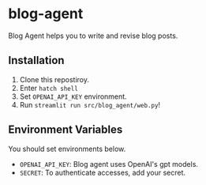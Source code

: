 # blog-agent
Blog Agent helps you to write and revise blog posts.

## Installation
1. Clone this repostiroy.
2. Enter `hatch shell`
3. Set `OPENAI_API_KEY` environment.
4. Run `streamlit run src/blog_agent/web.py`!

## Environment Variables
You should set environments below.
- `OPENAI_API_KEY`: Blog agent uses OpenAI's gpt models.
- `SECRET`: To authenticate accesses, add your secret.
